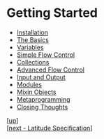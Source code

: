 
# Getting Started

 * [Installation](installing.md)
 * [The Basics](basics.md)
 * [Variables](vars.md)
 * [Simple Flow Control](flow.md)
 * [Collections](arrays.md)
 * [Advanced Flow Control](cont.md)
 * [Input and Output](io.md)
 * [Modules](modules.md)
 * [Mixin Objects](mixins.md)
 * [Metaprogramming](meta.md)
 * [Closing Thoughts](final.md)

[[up](..)]
<br/>[[next - Latitude Specification](../spec/)]
